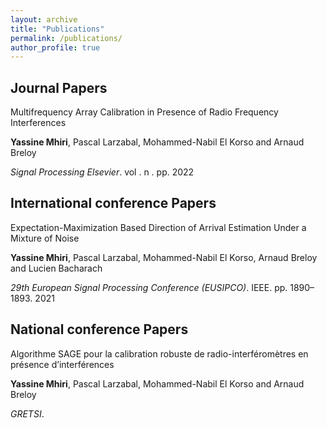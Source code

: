 ```yaml
---
layout: archive
title: "Publications"
permalink: /publications/
author_profile: true
---
```


<!-- {% if author.googlescholar %}
  You can also find my articles on <u><a href="{{author.googlescholar}}">my Google Scholar profile</a>.</u>
{% endif %}

{% include base_path %}

{% for post in site.publications reversed %}
  {% include archive-single.html %}
{% endfor %} -->


## Journal Papers
Multifrequency Array Calibration in Presence of Radio Frequency Interferences

**Yassine Mhiri**, Pascal Larzabal, Mohammed-Nabil El Korso and Arnaud Breloy

*Signal Processing Elsevier*. vol . n . pp. 2022

## International conference Papers
Expectation-Maximization Based Direction of Arrival Estimation Under a Mixture of Noise

**Yassine Mhiri**, Pascal Larzabal, Mohammed-Nabil El Korso, Arnaud Breloy and Lucien Bacharach

*29th European Signal Processing Conference (EUSIPCO)*. IEEE. pp. 1890–1893. 2021

## National conference Papers
Algorithme SAGE pour la calibration robuste de radio-interféromètres en présence d’interférences

**Yassine Mhiri**, Pascal Larzabal, Mohammed-Nabil El Korso and Arnaud Breloy

*GRETSI*.